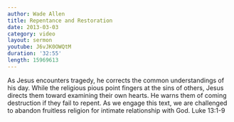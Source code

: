 ```yaml
--- 
author: Wade Allen 
title: Repentance and Restoration 
date: 2013-03-03 
category: video
layout: sermon
youtube: J6vJK0OWQtM
duration: '32:55'
length: 15969613
---
```


As Jesus encounters tragedy, he corrects the common understandings of his day. While the religious pious point fingers at the sins of others, Jesus directs them toward examining their own hearts. He warns them of coming destruction if they fail to repent. As we engage this text, we are challenged to abandon fruitless religion for intimate relationship with God. Luke 13:1-9